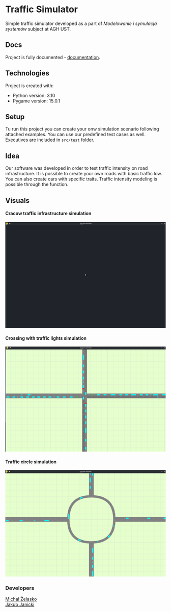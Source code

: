 # Traffic Simulator

Simple traffic simulator developed as a part of _Modelowanie i symulacja systemów_ subject at AGH UST.

## Docs
Project is fully documented - [documentation](docs/symulacje_zelasko_janicki.pdf).

## Technologies

Project is created with:

* Python version: 3.10
* Pygame version: 15.0.1

## Setup

Tu run this project you can create your onw simulation scenario following attached examples. You can use our predefined
test cases as well. Executives are included in `src/test` folder.

## Idea

Our software was developed in order to test traffic intensity on road infrastructure. It is possible to create your own
roads with basic traffic low. You can also create cars with specific traits. Traffic intensity modeling is possible
through the function. 

## Visuals

#### Cracow traffic infrastructure simulation
![](docs/ts2.gif)
#### Crossing with traffic lights simulation
![](docs/ts3.gif)
#### Traffic circle simulation
![](docs/ts4.gif)

### Developers
 [Michał Żelasko](https://github.com/MichalZelasko)        
 [Jakub Janicki](https://github.com/JanickiJ)  
